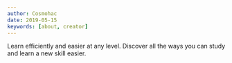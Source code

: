 ```yaml
---
author: Cosmohac
date: 2019-05-15
keywords: [about, creator]
---
```


Learn efficiently and easier at any level.
Discover all the ways you can study and learn a new skill easier.
